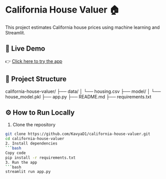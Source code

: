 
# California House Valuer 🏠

This project estimates California house prices using machine learning and Streamlit.

## 🔗 Live Demo

👉 [Click here to try the app](https://california-house-valuer-bnhdre2zfdrzrfh2wmirwe.streamlit.app/)

## 🧾 Project Structure
california-house-valuer/
├── data/
│ └── housing.csv
├── model/
│ └── house_model.pkl
├── app.py
├── README.md
├── requirements.txt


## ⚙️ How to Run Locally

1. Clone the repository  
```bash
git clone https://github.com/KavyaD1/california-house-valuer.git
cd california-house-valuer
2. Install dependencies
```bash
Copy code
pip install -r requirements.txt
3. Run the app
```bash
streamlit run app.py

